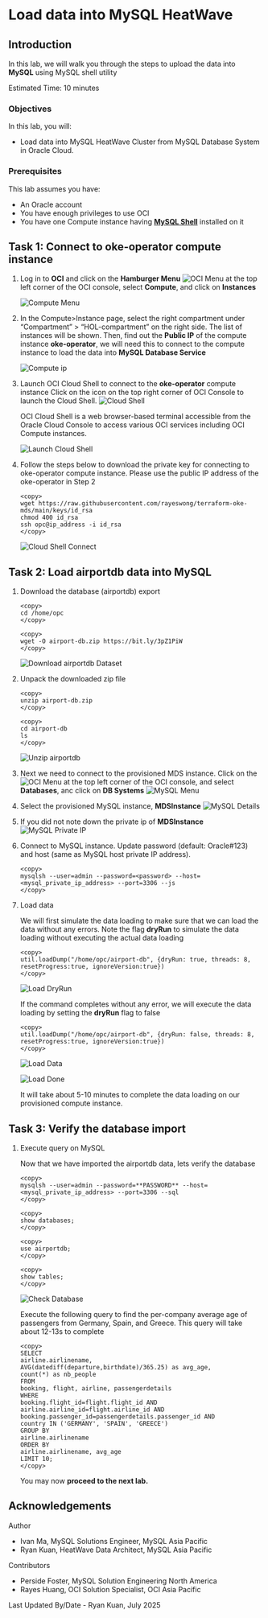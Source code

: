 # Load data into MySQL HeatWave

## Introduction

In this lab, we will walk you through the steps to upload the data into **MySQL** using MySQL shell utility

Estimated Time: 10 minutes

### Objectives

In this lab, you will:

* Load data into MySQL HeatWave Cluster from MySQL Database System in Oracle Cloud.

### Prerequisites

This lab assumes you have:

* An Oracle account
* You have enough privileges to use OCI
* You have one Compute instance having **[MySQL Shell](https://dev.mysql.com/doc/mysql-shell/8.0/en/mysql-shell-install.html)** installed on it

## Task 1: Connect to oke-operator compute instance

1. Log in to **OCI** and click on the **Hamburger Menu** ![OCI Menu](images/hamburger.png) at the top left corner of the OCI console, select **Compute**, and click on **Instances**

    ![Compute Menu](images/compute-menu.png)

2. In the Compute>Instance page, select the right compartment under “Compartment” > “HOL-compartment” on the right side. The list of instances will be shown. Then, find out the **Public IP** of the compute instance **oke-operator**, we will need this to connect to the compute instance to load the data into **MySQL Database Service**

    ![Compute ip](images/compute-ip.png)

3. Launch OCI Cloud Shell to connect to the **oke-operator** compute instance
   Click on the icon on the top right corner of OCI Console to launch the Cloud Shell.
    ![Cloud Shell](images/cloud-shell.png)

   OCI Cloud Shell is a web browser-based terminal accessible from the Oracle Cloud Console to access various OCI services including OCI Compute instances.

    ![Launch Cloud Shell](images/cloud-shell-launch.png)

4. Follow the steps below to download the private key for connecting to oke-operator compute instance. Please use the public IP address of the oke-operator in Step 2

    ```text
    <copy>
    wget https://raw.githubusercontent.com/rayeswong/terraform-oke-mds/main/keys/id_rsa
    chmod 400 id_rsa
    ssh opc@ip_address -i id_rsa
    </copy>
    ```

    ![Cloud Shell Connect](images/cloud-shell-connect.png)

## Task 2: Load airportdb data into MySQL

1. Download the database (airportdb) export

    ```text
    <copy>
    cd /home/opc
    </copy>
    ```

    ```text
    <copy>
    wget -O airport-db.zip https://bit.ly/3pZ1PiW
    </copy>
    ```

    ![Download airportdb Dataset](images/download-airportdb.png)

2. Unpack the downloaded zip file

    ```text
    <copy>
    unzip airport-db.zip
    </copy>
    ```

    ```text
    <copy>
    cd airport-db
    ls
    </copy>
    ```

    ![Unzip airportdb](images/unzip-airportdb.png)

3. Next we need to connect to the provisioned MDS instance. Click on the ![OCI Menu](images/hamburger.png) at the top left corner of the OCI console, and select **Databases**, anc click on **DB Systems**
    ![MySQL Menu](images/mds-menu.png)

4. Select the provisioned MySQL instance, **MDSInstance**
    ![MySQL Details](images/mds-details.png)

5. If you did not note down the private ip of **MDSInstance**
    ![MySQL Private IP](images/mds-ip.png)

6. Connect to MySQL instance. Update password (default: Oracle#123) and host (same as MySQL host private IP address).

    ```text
    <copy>
    mysqlsh --user=admin --password=<password> --host=<mysql_private_ip_address> --port=3306 --js
    </copy>
    ```

7. Load data

    We will first simulate the data loading to make sure that we can load the data without any errors. Note the flag **dryRun** to simulate the data loading without executing the actual data loading

    ```text
    <copy>
    util.loadDump("/home/opc/airport-db", {dryRun: true, threads: 8, resetProgress:true, ignoreVersion:true})
    </copy>
    ```

    ![Load DryRun](images/load-dryrun.png)

    If the command completes without any error, we will execute the data loading by setting the **dryRun** flag to false

    ```text
    <copy>
    util.loadDump("/home/opc/airport-db", {dryRun: false, threads: 8, resetProgress:true, ignoreVersion:true})
    </copy>
    ```

    ![Load Data](images/load-data.png)

    ![Load Done](images/load-done.png)

    It will take about 5-10 minutes to complete the data loading on our provisioned compute instance.

## Task 3: Verify the database import

1. Execute query on MySQL

    Now that we have imported the airportdb data, lets verify the database

    ```test
    <copy>
    mysqlsh --user=admin --password=**PASSWORD** --host=<mysql_private_ip_address> --port=3306 --sql
    </copy>
    ```

    ```text
    <copy>
    show databases;
    </copy>
    ```

    ```text
    <copy>
    use airportdb;
    </copy>
    ```

    ```text
    <copy>
    show tables;
    </copy>
    ```

    ![Check Database](images/check-db.png)

    Execute the following query to find the per-company average age of passengers from Germany, Spain, and Greece. This query will take about 12-13s to complete

    ```text
    <copy>
    SELECT
    airline.airlinename,
    AVG(datediff(departure,birthdate)/365.25) as avg_age,
    count(*) as nb_people
    FROM
    booking, flight, airline, passengerdetails
    WHERE
    booking.flight_id=flight.flight_id AND
    airline.airline_id=flight.airline_id AND
    booking.passenger_id=passengerdetails.passenger_id AND
    country IN ('GERMANY', 'SPAIN', 'GREECE')
    GROUP BY
    airline.airlinename
    ORDER BY
    airline.airlinename, avg_age
    LIMIT 10;
    </copy>
    ```

    You may now **proceed to the next lab.**

## Acknowledgements

Author

* Ivan Ma, MySQL Solutions Engineer, MySQL Asia Pacific
* Ryan Kuan, HeatWave Data Architect, MySQL Asia Pacific

Contributors

* Perside Foster, MySQL Solution Engineering North America
* Rayes Huang, OCI Solution Specialist, OCI Asia Pacific

Last Updated By/Date - Ryan Kuan, July 2025
